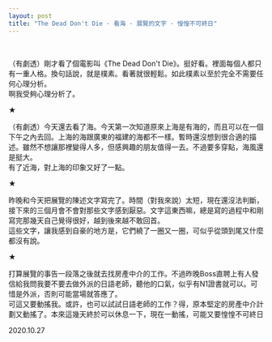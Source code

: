 ```yaml
---
layout: post
title: "The Dead Don't Die · 看海 · 展覽的文字 · 惶惶不可終日"
---
```


  
&nbsp;
&nbsp;


（有劇透）剛才看了個電影叫《The Dead Don't Die》。挺好看。裡面每個人都只有一重人格。換句話說，就是樸素。看著就很輕鬆。如此樸素以至於完全不需要任何心理分析。
<br>啊我受夠心理分析了。

★

（有劇透）今天還去看了海。今天第一次知道原來上海是有海的，而且可以在一個下午之內去回。上海的海跟廣東的福建的海都不一樣。暫時還沒想到很合適的描述。雖然不想讓那裡變得人多，但感興趣的朋友值得一去。不過要多穿點，海風還是挺大。
<br>有了近海，對上海的印象又好了一點。

★

昨晚和今天把展覽的陳述文字寫完了。時間（對我來說）太短，現在還沒法判斷，接下來的三個月會不會對那些文字感到厭惡。文字這東西嘛，總是寫的過程中和剛寫完那幾天自己覺得很好，越到後來越不敢回首。
<br>這些文字，讓我感到自豪的地方是，它們繞了一圈又一圈，可似乎從頭到尾又什麼都沒有說。

★

打算展覽的事告一段落之後就去找房產中介的工作。不過昨晚Boss直聘上有人發信給我問我要不要去做外派的日語老師，聽他的口氣，似乎有N1證書就可以。可惜是外派，否則可能當場就答應了。
<br>可這又要動搖我。或許，也可以試試日語老師的工作？得，原本堅定的房產中介計劃又動搖了。本來這幾天終於可以休息一下，現在一動搖，可能又要惶惶不可終日

2020.10.27